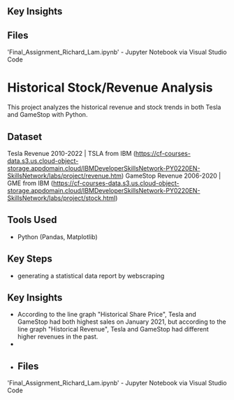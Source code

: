
## Key Insights

## Files
'Final_Assignment_Richard_Lam.ipynb' - Jupyter Notebook via Visual Studio Code

# Historical Stock/Revenue Analysis 

This project analyzes the historical revenue and stock trends in both Tesla and GameStop with Python.

## Dataset
Tesla Revenue 2010-2022 | TSLA from IBM (https://cf-courses-data.s3.us.cloud-object-storage.appdomain.cloud/IBMDeveloperSkillsNetwork-PY0220EN-SkillsNetwork/labs/project/revenue.htm)
GameStop Revenue 2006-2020 | GME from IBM (https://cf-courses-data.s3.us.cloud-object-storage.appdomain.cloud/IBMDeveloperSkillsNetwork-PY0220EN-SkillsNetwork/labs/project/stock.html)

## Tools Used
- Python (Pandas, Matplotlib)

## Key Steps
- generating a statistical data report by webscraping 

## Key Insights
- According to the line graph "Historical Share Price", Tesla and GameStop had both highest sales on January 2021, but according to the line graph "Historical Revenue", Tesla and GameStop had different higher revenues in the past.  
- 
- ## Files
'Final_Assignment_Richard_Lam.ipynb' - Jupyter Notebook via Visual Studio Code
